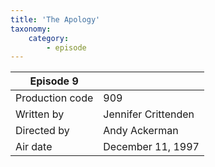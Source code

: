 ```yaml
---
title: 'The Apology'
taxonomy:
    category:
        - episode
---
```


| Episode 9 | |
|-----------------|--------------------------------|
| Production code | 909                            |
| Written by      | Jennifer Crittenden |
| Directed by     | Andy Ackerman                   |
| Air date        | December 11, 1997                   |
